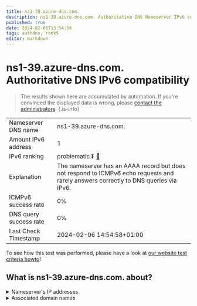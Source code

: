```yaml
---
title: ns1-39.azure-dns.com.
description: ns1-39.azure-dns.com. Authoritative DNS Nameserver IPv6 compatibility
published: true
date: 2024-02-06T13:54:58
tags: authdns, rank5
editor: markdown
---
```


# ns1-39.azure-dns.com. Authoritative DNS IPv6 compatibility

> The results shown here are accumulated by automation. If you're convinced the displayed data is wrong, please [contact the administrators](/howto/chat). 
{.is-info}




|   |   |
| - | - |
| Nameserver DNS name | ns1-39.azure-dns.com.
| Amount IPv6 address | 1
| IPv6 ranking | problematic :arrow_double_down: [🔗](/howto/ranking) |
| Explanation | The nameserver has an AAAA record but does not respond to ICMPv6 echo requests and rarely answers correctly to DNS queries via IPv6. |
| ICMPv6 success rate | 0%|
| DNS query success rate | 0% |
| Last Check Timestamp | 2024-02-06 14:54:58+01:00 |

To see how this test was performed, please have a look at [our website test criteria howto](/howto/testcriteria/authdns)!


## What is ns1-39.azure-dns.com. about?




<details>
<summary>Nameserver's IP addresses</summary>

2603:1061:0:10::27

</details>



<details>
<summary>Associated domain names</summary>

www.microsoft.com

</details>
